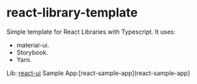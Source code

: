 # react-library-template
Simple template for React Libraries with Typescript.
It uses:
* material-ui.
* Storybook.
* Yarn.

Lib: [react-ui](react-ui)
Sample App:[react-sample-app](react-sample-app}

